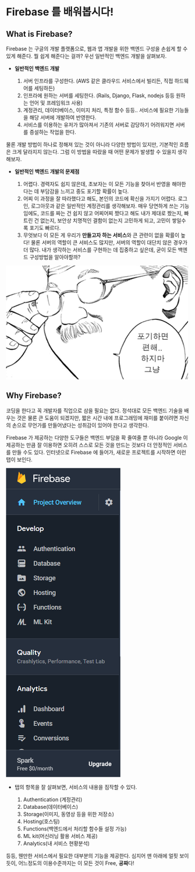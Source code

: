 # Firebase 를 배워봅시다!

## What is Firebase?
Firebase 는 구글의 개발 플랫폼으로, 웹과 앱 개발을 위한 백엔드 구성을 손쉽게 할 수 있게 해준다. 뭘 쉽게 해준다는 걸까? 우선 일반적인 백엔드 개발을 살펴보자.

* **일반적인 백엔드 개발**

  1. 서버 인프라를 구성한다. (AWS 같은 클라우드 서비스에서 빌리든, 직접 하드웨어를 세팅하든)
  1. 인프라에 원하는 서버를 세팅한다. (Rails, Django, Flask, nodejs 등등 원하는 언어 및 프레임워크 사용)
  1. 계정관리, 데이터베이스, 이미지 처리, 특정 함수 등등.. 서비스에 필요한 기능들을 해당 서버에 개발하여 반영한다. 
  1. 서비스를 이용하는 유저가 많아져서 기존의 서버로 감당하기 어려워지면 서버를 증설하는 작업을 한다. 

물론 개발 방법이 하나로 정해져 있는 것이 아니라 다양한 방법이 있지만, 기본적인 흐름은 크게 달라지지 않는다. 그럼 이 방법을 따랐을 때 어떤 문제가 발생할 수 있을지 생각해보자. 

* **일반적인 백엔드 개발의 문제점**

  1. 어렵다. 경력자도 쉽지 않은데, 초보자는 이 모든 기능을 찾아서 반영을 해야한다는 데 부담감을 느끼고 중도 포기할 확률이 높다.
  1. 어찌 이 과정을 잘 따라했다고 해도, 본인의 코드에 확신을 가지기 어렵다. 로그인, 로그아웃과 같은 일반적인 계정관리를 생각해보자. 매우 당연하게 쓰는 기능임에도, 코드를 짜는 건 쉽지 않고 어찌어찌 짰다고 해도 내가 제대로 짰는지, 빠트린 건 없는지, 보안상 치명적인 결함이 없는지 고민하게 되고, 고민이 쌓일수록 포기도 빠르다. 
  1. 무엇보다 이 모든 게 우리가 **만들고자 하는 서비스**와 큰 관련이 없을 확률이 높다! 물론 서버의 역할이 큰 서비스도 많지만, 서버의 역할이 대단치 않은 경우가 더 많다. 내가 생각하는 서비스를 구현하는 데 집중하고 싶은데, 굳이 모든 백엔드 구성방법을 알아야할까? 

<img src="/images/giveup.jpg" width="500px">

## Why Firebase?
코딩을 한다고 꼭 개발자를 직업으로 삼을 필요는 없다. 정석대로 모든 백엔드 기술을 배우는 것은 물론 큰 도움이 되겠지만, 짧은 시간 내에 프로그래밍에 재미를 붙이려면 자신의 손으로 무언가를 만들어냈다는 성취감이 있어야 한다고 생각한다. 

Firebase 가 제공하는 다양한 도구들은 백엔드 부담을 확 줄여줄 뿐 아니라 Google 이 제공하는 만큼 잘 이용하면 오히려 스스로 모든 것을 만드는 것보다 더 안정적인 서비스를 만들 수도 있다. 인터넷으로 Firebase 에 들어가, 새로운 프로젝트를 시작하면 이런 탭이 보인다.

<img src="/images/firebaseTab.png">

* 탭의 항목을 잘 살펴보면, 서비스의 내용을 짐작할 수 있다. 

  1. Authentication (계정관리)
  1. Database(데이터베이스)
  1. Storage(이미지, 동영상 등을 위한 저장소)
  1. Hosting(호스팅)
  1. Functions(백엔드에서 처리할 함수들 설정 가능)
  1. ML kit(머신러닝 활용 서비스 제공)
  1. Analytics(내 서비스 현황분석) 

등등, 웬만한 서비스에서 필요한 대부분의 기능을 제공한다. 심지어 맨 아래에 얼핏 보이듯이, 어느정도의 이용수준까지는 이 모든 것이 Free, **공짜**다!